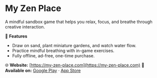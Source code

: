 # My Zen Place
A mindful sandbox game that helps you relax, focus, and breathe through creative interaction.

🌿 **Features**
- Draw on sand, plant miniature gardens, and watch water flow.
- Practice mindful breathing with in-game exercises.
- Fully offline, ad-free, one-time purchase.

🌐 **Website:** [https://my-zen-place.com](https://my-zen-place.com)
📱 **Available on:** [Google Play](https://play.google.com/store/apps/details?id=com.taogames.myzenplace) · [App Store](https://apps.apple.com/us/app/my-zen-place/id6754265998)
